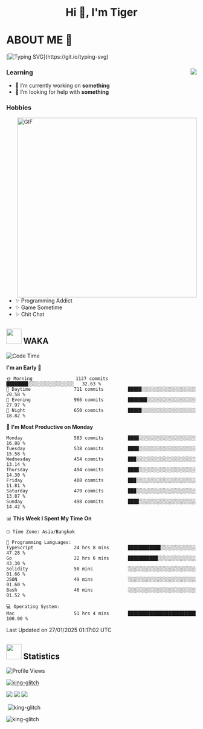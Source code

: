 <h1 align="center">Hi 👋, I'm Tiger</h1>




# ABOUT ME 💬

[![Typing SVG](https://readme-typing-svg.herokuapp.com?color=22F771&vCenter=true&lines=A+perssionate+developer+from+nowhere.)](https://git.io/typing-svg)

<div>
 <img align="right" src="https://spotify-github-profile.vercel.app/api/view?uid=12129734423&cover_image=false&theme=default&bar_color=22d016&bar_color_cover=true" />
 <h3>Learning</h3>
 
 <ul>
  <li>🔭 I’m currently working on <b>something</b></li>
  <li>🤝 I’m looking for help with <b>something</b></li>
 </ul>
 
</div>
<div>
 <h3>Hobbies</h3>
 <img align="right" height="475px"  alt="GIF" src="https://i.pinimg.com/originals/1f/b7/db/1fb7dbee557e5ed509f7517da8a84d58.gif" />
 <ul>
  <li>✨ Programming Addict</li>
  <li>✨ Game Sometime</li>
  <li>✨ Chit Chat</li>
 </ul>
 
</div>



## <img height="40" src="https://raw.githubusercontent.com/innng/innng/master/assets/kyubey.gif"/> WAKA

<!--START_SECTION:waka-->
![Code Time](http://img.shields.io/badge/Code%20Time-3%2C202%20hrs%205%20mins-blue)

**I'm an Early 🐤** 

```text
🌞 Morning                1127 commits        ████████░░░░░░░░░░░░░░░░░   32.63 % 
🌆 Daytime                711 commits         █████░░░░░░░░░░░░░░░░░░░░   20.58 % 
🌃 Evening                966 commits         ███████░░░░░░░░░░░░░░░░░░   27.97 % 
🌙 Night                  650 commits         █████░░░░░░░░░░░░░░░░░░░░   18.82 % 
```
📅 **I'm Most Productive on Monday** 

```text
Monday                   583 commits         ████░░░░░░░░░░░░░░░░░░░░░   16.88 % 
Tuesday                  538 commits         ████░░░░░░░░░░░░░░░░░░░░░   15.58 % 
Wednesday                454 commits         ███░░░░░░░░░░░░░░░░░░░░░░   13.14 % 
Thursday                 494 commits         ████░░░░░░░░░░░░░░░░░░░░░   14.30 % 
Friday                   408 commits         ███░░░░░░░░░░░░░░░░░░░░░░   11.81 % 
Saturday                 479 commits         ███░░░░░░░░░░░░░░░░░░░░░░   13.87 % 
Sunday                   498 commits         ████░░░░░░░░░░░░░░░░░░░░░   14.42 % 
```


📊 **This Week I Spent My Time On** 

```text
🕑︎ Time Zone: Asia/Bangkok

💬 Programming Languages: 
TypeScript               24 hrs 8 mins       ████████████░░░░░░░░░░░░░   47.28 % 
Go                       22 hrs 6 mins       ███████████░░░░░░░░░░░░░░   43.30 % 
Solidity                 50 mins             ░░░░░░░░░░░░░░░░░░░░░░░░░   01.66 % 
JSON                     49 mins             ░░░░░░░░░░░░░░░░░░░░░░░░░   01.60 % 
Bash                     46 mins             ░░░░░░░░░░░░░░░░░░░░░░░░░   01.52 % 

💻 Operating System: 
Mac                      51 hrs 4 mins       █████████████████████████   100.00 % 
```


 Last Updated on 27/01/2025 01:17:02 UTC
<!--END_SECTION:waka-->
## <img height="40" src="https://raw.githubusercontent.com/innng/innng/master/assets/kyubey.gif"/> Statistics
![Profile Views](https://komarev.com/ghpvc/?username=king-glitch)  

<p align="left"> 
 <a href="https://github.com/ryo-ma/github-profile-trophy">
  <img src="https://github-profile-trophy.vercel.app/?username=king-glitch&theme=dracula" alt="king-glitch" />
 </a> </p>

![](https://github-profile-summary-cards.vercel.app/api/cards/profile-details?username=king-glitch&theme=dracula)
![](https://github-profile-summary-cards.vercel.app/api/cards/stats?username=king-glitch&theme=dracula) 
![](https://github-profile-summary-cards.vercel.app/api/cards/productive-time?username=king-glitch&theme=dracula)


<p>&nbsp;<img align="center" src="https://github-readme-stats.vercel.app/api?username=king-glitch&theme=dracula" alt="king-glitch" /></p>

<p><img align="center" src="https://github-readme-streak-stats.herokuapp.com/?user=king-glitch&theme=dracula" alt="king-glitch" /></p>
